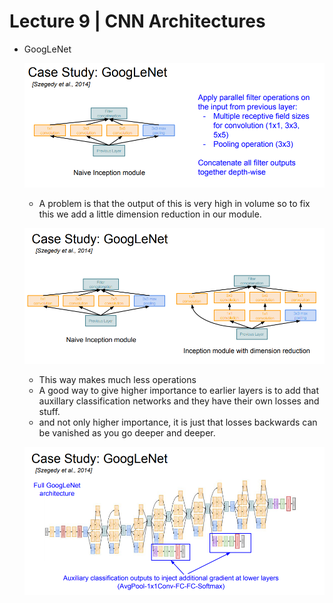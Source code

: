 # Lecture 9 | CNN Architectures

- GoogLeNet

    ![Lecture%209%20CNN%20Architectures%209be051b005664d409ed816971d04ae97/Untitled.png](Lecture%209%20CNN%20Architectures%209be051b005664d409ed816971d04ae97/Untitled.png)

    - A problem is that the output of this is very high in volume so to fix this we add a little dimension reduction in our module.

    ![Lecture%209%20CNN%20Architectures%209be051b005664d409ed816971d04ae97/Untitled%201.png](Lecture%209%20CNN%20Architectures%209be051b005664d409ed816971d04ae97/Untitled%201.png)

    - This way makes much less operations
    - A good way to give higher importance to earlier layers is to add that auxillary classification networks and they have their own losses and stuff.
    - and not only higher importance, it is just that losses backwards can be vanished as you go deeper and deeper.

    ![Lecture%209%20CNN%20Architectures%209be051b005664d409ed816971d04ae97/Untitled%202.png](Lecture%209%20CNN%20Architectures%209be051b005664d409ed816971d04ae97/Untitled%202.png)